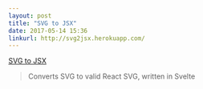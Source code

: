 ```yaml
---
layout: post
title: "SVG to JSX"
date: 2017-05-14 15:36
linkurl: http://svg2jsx.herokuapp.com/
---
```


[SVG to JSX](http://svg2jsx.herokuapp.com/)

> Converts SVG to valid React SVG, written in Svelte
